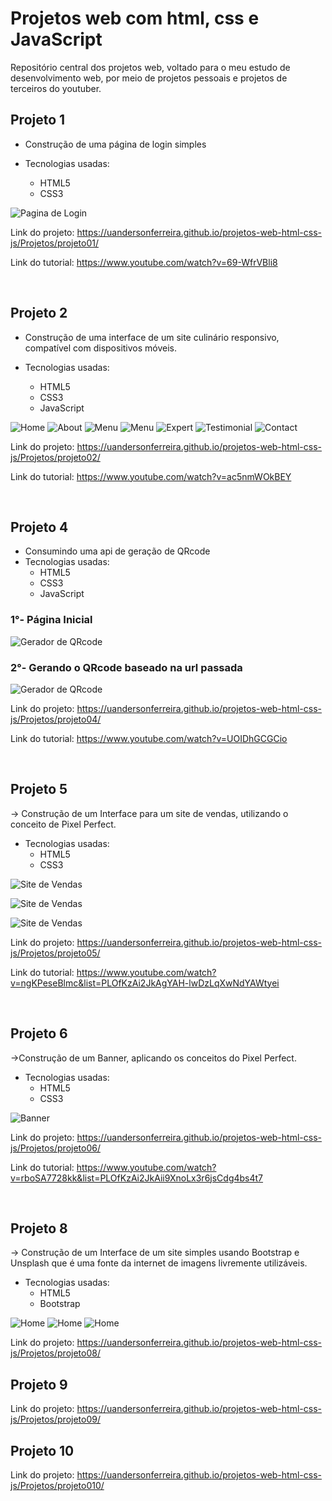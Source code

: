 # Projetos web com html, css e JavaScript
Repositório central dos projetos web, voltado para o meu estudo de desenvolvimento web, por meio de projetos pessoais e projetos de terceiros do youtuber.


## Projeto 1

- Construção de uma página de login simples

- Tecnologias usadas:
    - HTML5
    - CSS3


![Pagina de Login](Imagens-projects/projeto1.png)

Link do projeto: https://uandersonferreira.github.io/projetos-web-html-css-js/Projetos/projeto01/

Link do tutorial: https://www.youtube.com/watch?v=69-WfrVBli8

<br/>

## Projeto 2

- Construção de uma interface de um site culinário responsivo, compatível com dispositivos móveis.

- Tecnologias usadas:
    - HTML5
    - CSS3
    - JavaScript


![Home](Imagens-projects/projeto2-1.png)
![About](Imagens-projects/projeto2-2.png)
![Menu](Imagens-projects/projeto2-3.png)
![Menu](Imagens-projects/projeto2-4.png)
![Expert](Imagens-projects/projeto2-5.png)
![Testimonial](Imagens-projects/projeto2-6.png)
![Contact](Imagens-projects/projeto2-7.png)

Link do projeto: https://uandersonferreira.github.io/projetos-web-html-css-js/Projetos/projeto02/


Link do tutorial: https://www.youtube.com/watch?v=ac5nmWOkBEY

<br/>

## Projeto 4

- Consumindo uma api de geração de QRcode
- Tecnologias usadas:
    - HTML5
    - CSS3
    - JavaScript

### 1°- Página Inicial
![Gerador de QRcode](Imagens-projects/proejeto4-1.png)

### 2°- Gerando o QRcode baseado na url passada
![Gerador de QRcode](Imagens-projects/projeto4-2.png)

Link do projeto: https://uandersonferreira.github.io/projetos-web-html-css-js/Projetos/projeto04/

Link do tutorial: https://www.youtube.com/watch?v=UOIDhGCGCio


<br/>

## Projeto 5

-> Construção de um Interface para um site de vendas, utilizando o conceito de Pixel Perfect.

- Tecnologias usadas:
    - HTML5
    - CSS3

![Site de Vendas](Imagens-projects/projeto5-1.png)

![Site de Vendas](Imagens-projects/proejto5-2.png)

![Site de Vendas](Imagens-projects/projeto5-3.png)


Link do projeto: https://uandersonferreira.github.io/projetos-web-html-css-js/Projetos/projeto05/

Link do tutorial: https://www.youtube.com/watch?v=ngKPeseBlmc&list=PLOfKzAi2JkAgYAH-lwDzLqXwNdYAWtyei


<br/>

## Projeto 6

->Construção de um Banner, aplicando os conceitos do Pixel Perfect.

- Tecnologias usadas:
    - HTML5
    - CSS3


![Banner](Imagens-projects/projeto6.png)


Link do projeto: https://uandersonferreira.github.io/projetos-web-html-css-js/Projetos/projeto06/

Link do tutorial: https://www.youtube.com/watch?v=rboSA7728kk&list=PLOfKzAi2JkAii9XnoLx3r6jsCdg4bs4t7


<br/>

## Projeto 8

-> Construção de um Interface de um site simples usando Bootstrap e Unsplash que é uma fonte da internet de imagens livremente utilizáveis.

- Tecnologias usadas:
    - HTML5
    - Bootstrap



![Home](Imagens-projects/projeto8-1.png)
![Home](Imagens-projects/projeto8-2.png)
![Home](Imagens-projects/projeto8-3.png)


Link do projeto: https://uandersonferreira.github.io/projetos-web-html-css-js/Projetos/projeto08/

## Projeto 9
Link do projeto: https://uandersonferreira.github.io/projetos-web-html-css-js/Projetos/projeto09/

## Projeto 10
Link do projeto: https://uandersonferreira.github.io/projetos-web-html-css-js/Projetos/projeto010/








